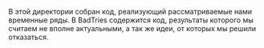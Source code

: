 В этой директории собран код, реализующий рассматриваемые нами временные ряды. В BadTries содержится код, результаты которого мы считаем не вполне актуальными,
а так же идеи, от которых мы решили отказаться.
